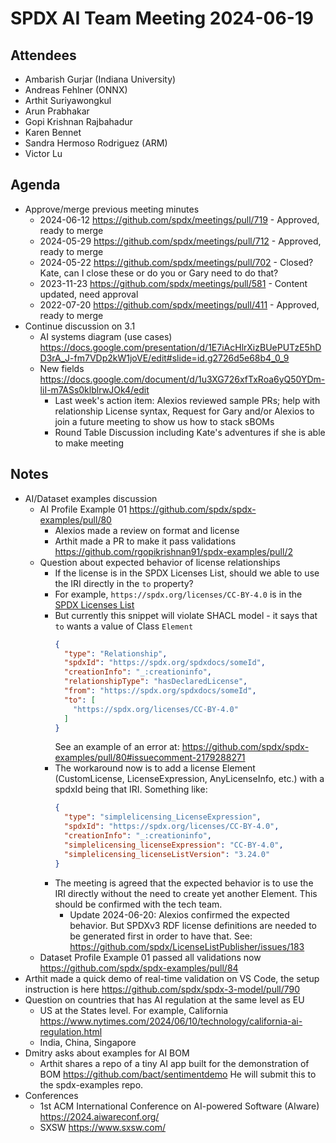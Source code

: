 # SPDX AI Team Meeting 2024-06-19

## Attendees

- Ambarish Gurjar (Indiana University)
- Andreas Fehlner (ONNX)
- Arthit Suriyawongkul
- Arun Prabhakar
- Gopi Krishnan Rajbahadur
- Karen Bennet
- Sandra Hermoso Rodriguez (ARM)
- Victor Lu

## Agenda

- Approve/merge previous meeting minutes
  - 2024-06-12 https://github.com/spdx/meetings/pull/719 - Approved, ready to merge
  - 2024-05-29 https://github.com/spdx/meetings/pull/712 - Approved, ready to merge
  - 2024-05-22 https://github.com/spdx/meetings/pull/702 - Closed? Kate, can I close these or do you or Gary need to do that?
  - 2023-11-23 https://github.com/spdx/meetings/pull/581 - Content updated, need approval
  - 2022-07-20 https://github.com/spdx/meetings/pull/411 - Approved, ready to merge
- Continue discussion on 3.1
  - AI systems diagram (use cases)
    https://docs.google.com/presentation/d/1E7iAcHlrXizBUePUTzE5hDD3rA_J-fm7VDp2kW1joVE/edit#slide=id.g2726d5e68b4_0_9
  - New fields
    https://docs.google.com/document/d/1u3XG726xfTxRoa6yQ50YDm-liI-m7ASs0klblrwJOk4/edit
    - Last week's action item:  Alexios reviewed sample PRs; help with relationship License syntax,  Request for Gary and/or Alexios to join a future meeting to show us how to stack sBOMs
    - Round Table Discussion  including Kate's adventures if she is able to make meeting

## Notes

- AI/Dataset examples discussion
  - AI Profile Example 01 https://github.com/spdx/spdx-examples/pull/80
    - Alexios made a review on format and license
    - Arthit made a PR to make it pass validations
      https://github.com/rgopikrishnan91/spdx-examples/pull/2
  - Question about expected behavior of license relationships
    - If the license is in the SPDX Licenses List, should we able to use the IRI directly in the `to` property?
    - For example, `https://spdx.org/licenses/CC-BY-4.0` is in the [SPDX Licenses List](https://spdx.org/licenses/)
    - But currently this snippet will violate SHACL model - it says that `to` wants a value of Class `Element`
      ```json
      {
        "type": "Relationship",
        "spdxId": "https://spdx.org/spdxdocs/someId",
        "creationInfo": "_:creationinfo",
        "relationshipType": "hasDeclaredLicense",
        "from": "https://spdx.org/spdxdocs/someId",
        "to": [
          "https://spdx.org/licenses/CC-BY-4.0"
        ]
      }
      ```
      See an example of an error at: https://github.com/spdx/spdx-examples/pull/80#issuecomment-2179288271
    - The workaround now is to add a license Element (CustomLicense, LicenseExpression, AnyLicenseInfo, etc.)
      with a spdxId being that IRI. Something like:
      ```json
      {
        "type": "simplelicensing_LicenseExpression",
        "spdxId": "https://spdx.org/licenses/CC-BY-4.0",
        "creationInfo": "_:creationinfo",
        "simplelicensing_licenseExpression": "CC-BY-4.0",
        "simplelicensing_licenseListVersion": "3.24.0"
      }
      ```
    - The meeting is agreed that the expected behavior is to use the IRI directly
      without the need to create yet another Element.
      This should be confirmed with the tech team.
      - Update 2024-06-20: Alexios confirmed the expected behavior.
        But SPDXv3 RDF license definitions are needed to be generated first in order to have that.
        See: https://github.com/spdx/LicenseListPublisher/issues/183
  - Dataset Profile Example 01 passed all validations now
    https://github.com/spdx/spdx-examples/pull/84
- Arthit made a quick demo of real-time validation on VS Code,
  the setup instruction is here
  https://github.com/spdx/spdx-3-model/pull/790
- Question on countries that has AI regulation at the same level as EU
  - US at the States level. For example, California
    https://www.nytimes.com/2024/06/10/technology/california-ai-regulation.html
  - India, China, Singapore
- Dmitry asks about examples for AI BOM
  - Arthit shares a repo of a tiny AI app built for the demonstration of BOM
    https://github.com/bact/sentimentdemo
    He will submit this to the spdx-examples repo.
- Conferences
  - 1st ACM International Conference on AI-powered Software (AIware) https://2024.aiwareconf.org/
  - SXSW https://www.sxsw.com/
